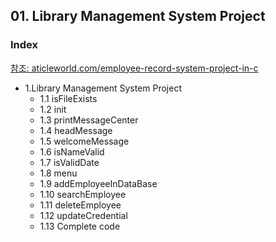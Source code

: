 
## 01. Library Management System Project
### Index
[참조: aticleworld.com/employee-record-system-project-in-c](https://aticleworld.com/employee-record-system-project-in-c/)
* 1.Library Management System Project
  *  1.1 isFileExists 
  *  1.2 init 
  *  1.3 printMessageCenter
  *  1.4 headMessage
  *  1.5 welcomeMessage
  *  1.6 isNameValid
  *  1.7 isValidDate
  *  1.8 menu
  *  1.9 addEmployeeInDataBase
  *  1.10 searchEmployee
  *  1.11 deleteEmployee
  *  1.12 updateCredential
  *  1.13 Complete code
